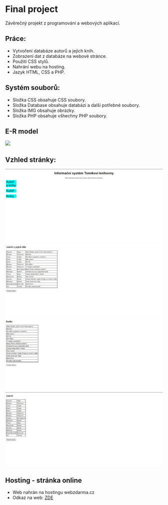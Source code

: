 # Final project

Závěrečný projekt z programování a webových aplikací.

## Práce:

- Vytvoření databáze autorů a jejich knih.
- Zobrazení dat z databáze na webové stránce.
- Použití CSS stylů.
- Nahrání webu na hosting.
- Jazyk HTML, CSS a PHP.

## Systém souborů:

- Složka CSS obsahuje CSS soubory.
- Složka Database obsahuje databázi a další potřebné soubory.
- Složka IMG obsahuje obrázky.
- Složka PHP obsahuje všhechny PHP soubory.

## E-R model
<img src = "Database/e-r_diagram.jpg" >

## Vzhled stránky:
<img src = "IMG/obr1.jpg" >
<img src = "IMG/obr2.jpg" >
<img src = "IMG/obr3.jpg" >
<img src = "IMG/obr4.jpg" >

## Hosting - stránka online

- Web nahrán na hostingu webzdarma.cz
- Odkaz na web: [ZDE](http://autory-knihy.euweb.cz )
